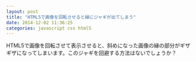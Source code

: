 ```yaml
---
layout: post
title: "HTML5で画像を回転させると縁にジャギが出てしまう"
date: 2014-12-02 11:36:25
categories: javascript css html5
---
```

<p>HTML5で画像を回転させて表示させると、斜めになった画像の縁の部分がギザギザになってしまいます。このジャギを回避する方法はないでしょうか？</p>
